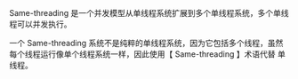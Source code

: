 Same-threading 是一个并发模型从单线程系统扩展到多个单线程系统，多个单线程可以并发执行。

一个 Same-threading 系统不是纯粹的单线程系统，因为它包括多个线程，虽然每个线程运行像单个线程系统一样，因此使用【 Same-threading 】术语代替 单线程。